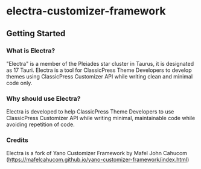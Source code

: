 # electra-customizer-framework
## Getting Started
### What is Electra?

"Electra" is a member of the Pleiades star cluster in Taurus, it is designated as 17 Tauri. Electra is a tool for ClassicPress Theme Developers to develop themes using ClassicPress Customizer API while writing clean and minimal code only.

### Why should use Electra?

Electra is developed to help ClassicPress Theme Developers to use ClassicPress Customizer API while writing minimal, maintainable code while avoiding repetition of code.

### Credits

Electra is a fork of Yano Customizer Framework by Mafel John Cahucom (https://mafelcahucom.github.io/yano-customizer-framework/index.html)
